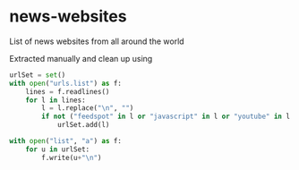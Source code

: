 # news-websites
List of news websites from all around the world

Extracted manually and clean up using

```python
urlSet = set()
with open("urls.list") as f:
    lines = f.readlines()
    for l in lines:
        l = l.replace("\n", "")
        if not ("feedspot" in l or "javascript" in l or "youtube" in l or "facebook" in l):
            urlSet.add(l)

with open("list", "a") as f:
    for u in urlSet:
        f.write(u+"\n")
```
